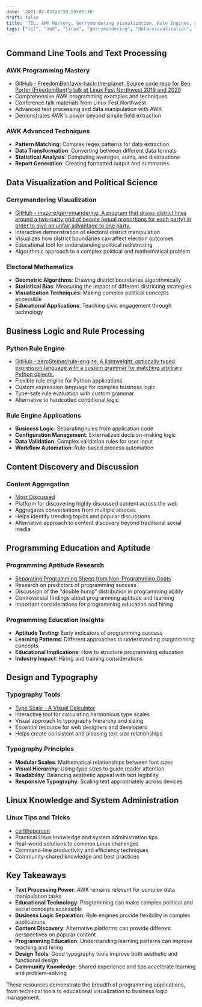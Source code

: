 ```yaml
---
date: '2021-02-03T23:59:59+05:30'
draft: false
title: 'TIL: AWK Mastery, Gerrymandering Visualization, Rule Engines, and Programming Aptitude'
tags: ["til", "awk", "linux", "gerrymandering", "data-visualization", "rule-engine", "python", "programming-aptitude", "type-scale", "typography"]
---
```


## Command Line Tools and Text Processing

### AWK Programming Mastery
- [GitHub - FreedomBen/awk-hack-the-planet: Source code repo for Ben Porter (FreedomBen)'s talk at Linux Fest Northwest 2019 and 2020](https://github.com/FreedomBen/awk-hack-the-planet)
- Comprehensive AWK programming examples and techniques
- Conference talk materials from Linux Fest Northwest
- Advanced text processing and data manipulation with AWK
- Demonstrates AWK's power beyond simple field extraction

### AWK Advanced Techniques
- **Pattern Matching**: Complex regex patterns for data extraction
- **Data Transformation**: Converting between different data formats
- **Statistical Analysis**: Computing averages, sums, and distributions
- **Report Generation**: Creating formatted output and summaries

## Data Visualization and Political Science

### Gerrymandering Visualization
- [GitHub - mazore/gerrymandering: A program that draws district lines around a two-party grid of people (equal proportions for each party) in order to give an unfair advantage to one party.](https://github.com/mazore/gerrymandering)
- Interactive demonstration of electoral district manipulation
- Visualizes how district boundaries can affect election outcomes
- Educational tool for understanding political redistricting
- Algorithmic approach to a complex political and mathematical problem

### Electoral Mathematics
- **Geometric Algorithms**: Drawing district boundaries algorithmically
- **Statistical Bias**: Measuring the impact of different districting strategies
- **Visualization Techniques**: Making complex political concepts accessible
- **Educational Applications**: Teaching civic engagement through technology

## Business Logic and Rule Processing

### Python Rule Engine
- [GitHub - zeroSteiner/rule-engine: A lightweight, optionally typed expression language with a custom grammar for matching arbitrary Python objects.](https://github.com/zeroSteiner/rule-engine)
- Flexible rule engine for Python applications
- Custom expression language for complex business logic
- Type-safe rule evaluation with custom grammar
- Alternative to hardcoded conditional logic

### Rule Engine Applications
- **Business Logic**: Separating rules from application code
- **Configuration Management**: Externalized decision-making logic
- **Data Validation**: Complex validation rules for user input
- **Workflow Automation**: Rule-based process automation

## Content Discovery and Discussion

### Content Aggregation
- [Most Discussed](https://www.mostdiscussed.com/)
- Platform for discovering highly discussed content across the web
- Aggregates conversations from multiple sources
- Helps identify trending topics and popular discussions
- Alternative approach to content discovery beyond traditional social media

## Programming Education and Aptitude

### Programming Aptitude Research
- [Separating Programming Sheep from Non-Programming Goats](https://blog.codinghorror.com/separating-programming-sheep-from-non-programming-goats/)
- Research on predictors of programming success
- Discussion of the "double hump" distribution in programming ability
- Controversial findings about programming aptitude and learning
- Important considerations for programming education and hiring

### Programming Education Insights
- **Aptitude Testing**: Early indicators of programming success
- **Learning Patterns**: Different approaches to understanding programming concepts
- **Educational Implications**: How to structure programming education
- **Industry Impact**: Hiring and training considerations

## Design and Typography

### Typography Tools
- [Type Scale - A Visual Calculator](https://type-scale.com/)
- Interactive tool for calculating harmonious type scales
- Visual approach to typography hierarchy and sizing
- Essential resource for web designers and developers
- Helps create consistent and pleasing text size relationships

### Typography Principles
- **Modular Scales**: Mathematical relationships between font sizes
- **Visual Hierarchy**: Using type sizes to guide reader attention
- **Readability**: Balancing aesthetic appeal with text legibility
- **Responsive Typography**: Scaling text appropriately across devices

## Linux Knowledge and System Administration

### Linux Tips and Tricks
- [carltheperson](https://carltheperson.com/posts/10-things-linux)
- Practical Linux knowledge and system administration tips
- Real-world solutions to common Linux challenges
- Command-line productivity and efficiency techniques
- Community-shared knowledge and best practices

## Key Takeaways

- **Text Processing Power**: AWK remains relevant for complex data manipulation tasks
- **Educational Technology**: Programming can make complex political and social concepts accessible
- **Business Logic Separation**: Rule engines provide flexibility in complex applications
- **Content Discovery**: Alternative platforms can provide different perspectives on popular content
- **Programming Education**: Understanding learning patterns can improve teaching and hiring
- **Design Tools**: Good typography tools improve both aesthetic and functional design
- **Community Knowledge**: Shared experience and tips accelerate learning and problem-solving

These resources demonstrate the breadth of programming applications, from technical tools to educational visualization to business logic management.